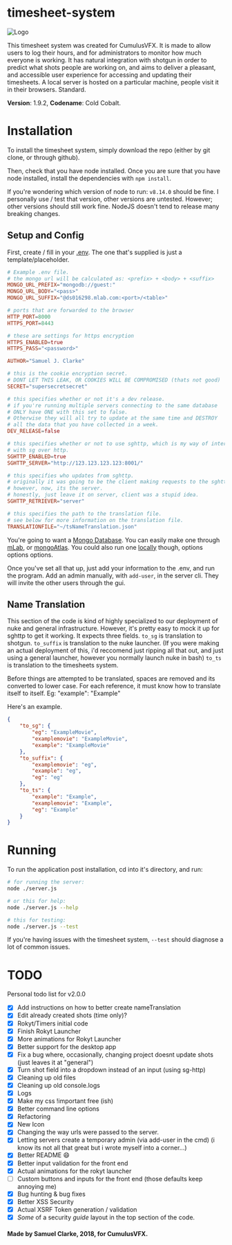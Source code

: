 # timesheet-system
![Logo](https://raw.githubusercontent.com/Samuel-Clarke123/timesheet-system/master/public/res/tslogo.png)

This timesheet system was created for CumulusVFX. It is made to allow users to log their hours, and for administrators to monitor how much everyone is working.
It has natural integration with shotgun in order to predict what shots people are working on,
and aims to deliver a pleasant, and accessible user experience for accessing and updating their timesheets.
A local server is hosted on a particular machine, people visit it in their browsers. Standard.

**Version**: 1.9.2, **Codename**: Cold Cobalt.

# Installation

To install the timesheet system, simply download the repo (either by git clone, or through github).

Then, check that you have node installed.
Once you are sure that you have node installed, install the dependencies with `npm install`.

If you're wondering which version of node to run: `v8.14.0` should be fine.
I personally use / test that version, other versions are untested.
However; other versions should still work fine.
NodeJS doesn't tend to release many breaking changes.

## Setup and Config

First, create / fill in your [.env](https://github.com/motdotla/dotenv). The one that's supplied is just a template/placeholder.
```TOML
# Example .env file.
# the mongo url will be calculated as: <prefix> + <body> + <suffix>
MONGO_URL_PREFIX="mongodb://guest:"
MONGO_URL_BODY="<pass>"
MONGO_URL_SUFFIX="@ds016298.mlab.com:<port>/<table>"

# ports that are forwarded to the browser
HTTP_PORT=8000
HTTPS_PORT=8443

# these are settings for https encryption
HTTPS_ENABLED=true
HTTPS_PASS="<password>"

AUTHOR="Samuel J. Clarke"

# this is the cookie encryption secret.
# DONT LET THIS LEAK, OR COOKIES WILL BE COMPROMISED (thats not good)
SECRET="supersecretsecret"

# this specifies whether or not it's a dev release.
# if you're running multiple servers connecting to the same database
# ONLY have ONE with this set to false.
# Otherwise they will all try to update at the same time and DESTROY
# all the data that you have collected in a week.
DEV_RELEASE=false

# this specifies whether or not to use sghttp, which is my way of interfacing
# with sg over http.
SGHTTP_ENABLED=true
SGHTTP_SERVER="http://123.123.123.123:8001/"

# this specifies who updates from sghttp.
# originally it was going to be the client making requests to the sghttp server.
# however, now, its the server.
# honestly, just leave it on server, client was a stupid idea.
SGHTTP_RETRIEVER="server"

# this specifies the path to the translation file.
# see below for more information on the translation file.
TRANSLATIONFILE="~/tsNameTranslation.json"
```
You're going to want a [Mongo Database](https://www.mongodb.com/). You can easily make one through [mLab](https://mlab.com/), or [mongoAtlas](https://www.mongodb.com/cloud/atlas/lp/general/). You could also run one [locally](https://docs.mongodb.com/manual/installation/) though, options options options.

Once you've set all that up, just add your information to the .env, and run the program.
Add an admin manually, with `add-user`, in the server cli. They will invite the other users through the gui.

## Name Translation

This section of the code is kind of highly specialized to our deployment of nuke and general infrastructure.
However, it's pretty easy to mock it up for sghttp to get it working.
It expects three fields.
`to_sg` is translation to shotgun.
`to_suffix` is translation to the nuke launcher. (If you were making an actual deployment of this, i'd reccomend just ripping all that out, and just using a general launcher, however you normally launch nuke in bash)
`to_ts` is translation to the timesheets system.

Before things are attempted to be translated, spaces are removed and its converted to lower case.
For each reference, it must know how to translate itself to itself. Eg: "example": "Example"

Here's an example.

```JSON
{
	"to_sg": {
		"eg": "ExampleMovie",
		"examplemovie": "ExampleMovie",
		"example": "ExampleMovie"
	},
	"to_suffix": {
		"examplemovie": "eg",
		"example": "eg",
		"eg": "eg"
	},
	"to_ts": {
		"example": "Example",
		"examplemovie": "Example",
		"eg": "Example"
	}
}
```

# Running

To run the application post installation, cd into it's directory, and run:
```bash
# for running the server:
node ./server.js

# or this for help:
node ./server.js --help

# this for testing:
node ./server.js --test
```

If you're having issues with the timesheet system, `--test` should diagnose a lot of common issues.

# TODO

Personal todo list for v2.0.0

- [x] Add instructions on how to better create nameTranslation
- [x] Edit already created shots (time only)?
- [x] Rokyt/Timers initial code
- [x] Finish Rokyt Launcher
- [x] More animations for Rokyt Launcher
- [x] Better support for the desktop app
- [x] Fix a bug where, occasionally, changing project doesnt update shots (just leaves it at "general")
- [x] Turn shot field into a dropdown instead of an input (using sg-http)
- [x] Cleaning up old files
- [x] Cleaning up old console.logs
- [x] Logs
- [x] Make my css !important free (ish)
- [x] Better command line options
- [x] Refactoring
- [x] New Icon
- [x] Changing the way urls were passed to the server.
- [x] Letting servers create a temporary admin (via add-user in the cmd) (i know its not all that great but i wrote myself into a corner...)
- [x] Better README :smile:
- [x] Better input validation for the front end
- [x] Actual animations for the rokyt launcher
- [ ] Custom buttons and inputs for the front end (those defaults keep annoying me)
- [x] Bug hunting & bug fixes
- [x] Better XSS Security
- [x] Actual XSRF Token generation / validation
- [x] *Some* of a security *guide* layout in the top section of the code.

#### Made by Samuel Clarke, 2018, for CumulusVFX.